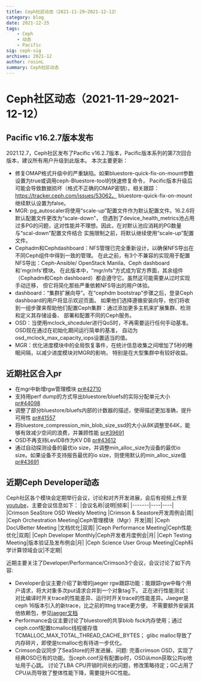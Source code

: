 ```yaml
---
title: Ceph社区动态（2021-11-29~2021-12-12）
category: blog 
date: 2021-12-25
tags:
    - Ceph
    - 动态
    - Pacific
sig: ceph-sig
archives: 2021-12
author: rosinL
summary: Ceph社区动态
---
```

# Ceph社区动态（2021-11-29~2021-12-12）
## Pacific v16.2.7版本发布
2021.12.7，Ceph社区发布了Pacific v16.2.7版本，Pacific版本系列的第7次回合版本，建议所有用户升级到此版本。
本次主要更新：
- 修复OMAP格式升级中的严重缺陷。如果bluestore-quick-fix-on-mount参数设置为true或调用ceph-Bluestore-tool的快速修复命令，
Pacific版本升级后可能会导致数据损坏（格式不正确的OMAP密钥）。相关跟踪：https://tracker.ceph.com/issues/53062。
bluestore-quick-fix-on-mount继续默认设置为false。
- MGR: pg_autoscaler将使用“scale-up”配置文件作为默认配置文件。16.2.6将默认配置文件更改为“scale-down”，
但遇到了device_health_metrics池占用过多PG的问题，这对性能并不理想。因此，在对默认池应消耗的PG数量与“scal-down”配置文件结合
实施限制之前，将默认继续使用“scale-up”配置文件。
- Cephadm和Cephdashboard：NFS管理已完全重新设计，以确保NFS导出在不同Ceph组件中得到一致的管理。
在此之前，有3个不兼容的实现用于配置NFS导出：Ceph-Ansible/ OpenStack Manila、Ceph dashboard和'mgr/nfs'模块。
在此版本中，“mgr/nfs”方式成为官方界面，其余组件（Cephadm和Ceph dashboard）都会遵守它。虽然这可能需要从过时实现手动迁移，
但它将简化那些严重依赖NFS导出的用户体验。
- dashboard：“集群扩展向导”。在“cephdm bootstrap”步骤之后，登录Ceph dashboard的用户将显示欢迎页面。
如果他们选择遵循安装向导，他们将收到一组步骤来帮助他们配置Ceph集群：通过添加更多主机来扩展集群、检测和定义其存储设备、
部署和配置不同的Ceph服务。
- OSD：当使用mclock_shceduler进行QoS时，不再需要运行任何手动基准。OSD现在通过在初始化期间运行简单的基准，
自动为osd_mclock_max_capacity_iops设置适当的值。
- MGR：优化进度模块中的全局恢复事件，在统计信息收集之间增加了5秒的睡眠间隔，以减少进度模块对MGR的影响，
特别是在大型集群中有较好收益。
## 近期社区合入pr
- 在mgr中新增rgw管理模块 [pr#42710](https://github.com/ceph/ceph/pull/42710)
- 支持用perf dump的方式导出bluestore/bluefs的实际分配单元大小 [pr#44098](https://github.com/ceph/ceph/pull/44098)
- 调整了部分bluestore/bluefs内部的计数器的描述，使得描述更加准确，提升可用性 [pr#41557](https://github.com/ceph/ceph/pull/41557)
- 将bluestore_compression_min_blob_size_ssd的大小从8K调整至64K，能够有效减少空间的浪费，并兼顾性能 [pr#39691](https://github.com/ceph/ceph/pull/39691)
- OSD不再支持LevlDB作为KV DB [pr#43612](https://github.com/ceph/ceph/pull/43612)
- 通过自动探测设备的最优io size，并调整min_alloc_size为设备的最优io size。如果设备不支持报告最优的io size，则使用默认的min_alloc_size值 [pr#43691](https://github.com/ceph/ceph/pull/43691)
## 近期Ceph Developer动态
Ceph社区各个模块会定期举行会议，讨论和对齐开发进展，会后有视频上传至[youtube](https://www.youtube.com/channel/UCno-Fry25FJ7B4RycCxOtfw/videos)，主要会议信息如下：
|会议名称|说明|频率|
|-------|----|----|
|Crimson SeaStore OSD Weekly Meeting |Crimson & Seastore开发周例会|周|
|Ceph Orchestration Meeting|Ceph管理模块（Mgr）开发|周|
|Ceph DocUBetter Meeting |文档优化|双周|
|Ceph Performance Meeting|Ceph性能优化|双周|
|Ceph Developer Monthly|Ceph开发者月度例会|月|
|Ceph Testing Meeting|版本验证及发布例会|月|
|Ceph Science User Group Meeting|Ceph科学计算领域会议|不定期|

近期主要关注了Developer/Performance/Crimson3个会议，会议讨论了如下内容:
- Developer会议主要介绍了新增的jaeger rgw跟踪功能：能跟踪rgw中每个用户请求，将大对象多次put请求合并到一个对象tag下。
正在进行性能测试：对比编译时开关trace的性能差异、运行时开关trace的性能差异。Jaeger是ceph 16版本引入的新trace，比之前的lttng trace更方便，
不需要额外安装其他依赖包，参见[jaeger文档](https://ceph.com/en/news/blog/2021/distributed-tracing-in-ceph-using-jaeger)
- Performance会议主要讨论了bluestore的共享blob fsck内存使用；通过ceph.conf配置tcmalloc线程缓存值TCMALLOC_MAX_TOTAL_THREAD_CACHE_BYTES；
glibc malloc导致了内存碎片，即使是tcmalloc也有待进一步优化。
- Crimson会议同步了SeaStore的开发进展、问题: 完善crimson OSD，实现了经典OSD已有的功能。当ceph.conf没有配置ip时，OSD从mon获取公共ip地址用于心跳。
讨论了LBA CPU开销时间长的问题，修改策略待定；GC占用了CPU从而导致了整体性能下降，需要提升GC性能。
